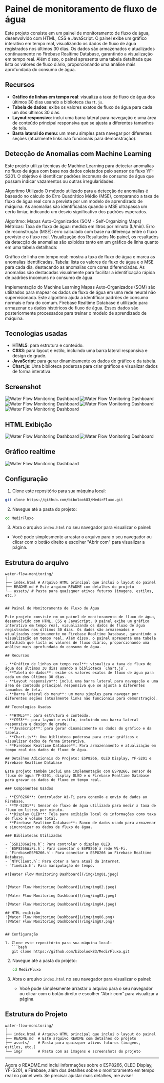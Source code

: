 # Painel de monitoramento de fluxo de água

Este projeto consiste em um painel de monitoramento de fluxo de água, desenvolvido com HTML, CSS e JavaScript. O painel exibe um gráfico interativo em tempo real, visualizando os dados de fluxo de água registrados nos últimos 30 dias. Os dados são armazenados e atualizados continuamente no Firebase Realtime Database, garantindo a visualização em tempo real. Além disso, o painel apresenta uma tabela detalhada que lista os valores de fluxo diário, proporcionando uma análise mais aprofundada do consumo de água.

## Recursos

- **Gráfico de linhas em tempo real**: visualiza a taxa de fluxo de água dos últimos 30 dias usando a biblioteca `Chart.js`.
- **Tabela de dados**: exibe os valores exatos de fluxo de água para cada um dos últimos 30 dias.
- **Layout responsivo**: inclui uma barra lateral para navegação e uma área de conteúdo principal responsiva que se ajusta a diferentes tamanhos de tela.
- **Barra lateral do menu**: um menu simples para navegar por diferentes seções (atualmente links não funcionais para demonstração).

## Detecção de Anomalias com Machine Learning

Este projeto utiliza técnicas de Machine Learning para detectar anomalias no fluxo de água com base nos dados coletados pelo sensor de fluxo YF-S201. O objetivo é identificar padrões incomuns de consumo de água que possam indicar vazamentos ou outras irregularidades.

Algoritmo Utilizado
O método utilizado para a detecção de anomalias é baseado no cálculo do Erro Quadrático Médio (MSE), comparando a taxa de fluxo de água real com a prevista por um modelo de aprendizado de máquina. As anomalias são identificadas quando o MSE ultrapassa um certo limiar, indicando um desvio significativo dos padrões esperados.

Algoritmo: Mapas Auto-Organizados (SOM - Self-Organizing Maps)
Métricas:
Taxa de fluxo de água: medida em litros por minuto (L/min).
Erro de reconstrução (MSE): erro calculado com base na diferença entre o fluxo previsto e o fluxo real.
Visualização dos Resultados
No painel, os resultados da detecção de anomalias são exibidos tanto em um gráfico de linha quanto em uma tabela detalhada:

Gráfico de linha em tempo real: mostra a taxa de fluxo de água e marca as anomalias identificadas.
Tabela: lista os valores de fluxo de água e o MSE para cada dia, destacando as anomalias com cores diferenciadas.
As anomalias são destacadas visualmente para facilitar a identificação rápida de padrões incomuns no consumo de água.

Implementação do Machine Learning
Mapas Auto-Organizados (SOM) são utilizados para mapear os dados de fluxo de água em uma rede neural não supervisionada. Este algoritmo ajuda a identificar padrões de consumo normais e fora do comum.
Firebase Realtime Database é utilizado para armazenar os dados históricos de fluxo de água. Esses dados são posteriormente processados para treinar o modelo de aprendizado de máquina.

## Tecnologias usadas

- **HTML5**: para estrutura e conteúdo.
- **CSS3**: para layout e estilo, incluindo uma barra lateral responsiva e design de grade.
- **JavaScript**: para gerar dinamicamente os dados do gráfico e da tabela.
- **Chart.js**: Uma biblioteca poderosa para criar gráficos e visualizar dados de forma interativa.

## Screenshot
![Water Flow Monitoring Dashboard](/img/img09.jpeg)
![Water Flow Monitoring Dashboard](/img/img01.jpeg)
![Water Flow Monitoring Dashboard](/img/img02.jpeg)
![Water Flow Monitoring Dashboard](/img/img03.jpeg)
![Water Flow Monitoring Dashboard](/img/img04.jpeg)

## HTML Exibição
![Water Flow Monitoring Dashboard](/img/img06.png)
![Water Flow Monitoring Dashboard](/img/img07.png)

## Gráfico realtime
![Water Flow Monitoring Dashboard](/img/img08.jpeg)



## Configuração

1. Clone este repositório para sua máquina local:
```bash
git clone https://github.com/bibolook83/MedirFluxo.git
```

2. Navegue até a pasta do projeto:
```bash
cd MedirFluxo
```

3. Abra o arquivo `index.html` no seu navegador para visualizar o painel:
- Você pode simplesmente arrastar o arquivo para o seu navegador ou clicar com o botão direito e escolher "Abrir com" para visualizar a página.

## Estrutura do arquivo

```plaintext
water-flow-monitoring/
│
├── index.html # Arquivo HTML principal que inclui o layout do painel
├── README.md # Este arquivo README com detalhes do projeto
└── assets/ # Pasta para quaisquer ativos futuros (imagens, estilos, etc.)


## Painel de Monitoramento de Fluxo de Água

Este projeto consiste em um painel de monitoramento de fluxo de água, desenvolvido com HTML, CSS e JavaScript. O painel exibe um gráfico interativo em tempo real, visualizando os dados de fluxo de água registrados nos últimos 30 dias. Os dados são armazenados e atualizados continuamente no Firebase Realtime Database, garantindo a visualização em tempo real. Além disso, o painel apresenta uma tabela detalhada que lista os valores de fluxo diário, proporcionando uma análise mais aprofundada do consumo de água.

## Recursos

- **Gráfico de linhas em tempo real**: visualiza a taxa de fluxo de água dos últimos 30 dias usando a biblioteca `Chart.js`.
- **Tabela de dados**: exibe os valores exatos de fluxo de água para cada um dos últimos 30 dias.
- **Layout responsivo**: inclui uma barra lateral para navegação e uma área de conteúdo principal responsiva que se ajusta a diferentes tamanhos de tela.
- **Barra lateral do menu**: um menu simples para navegar por diferentes seções (atualmente links não funcionais para demonstração).

## Tecnologias Usadas

- **HTML5**: para estrutura e conteúdo.
- **CSS3**: para layout e estilo, incluindo uma barra lateral responsiva e design de grade.
- **JavaScript**: para gerar dinamicamente os dados do gráfico e da tabela.
- **Chart.js**: Uma biblioteca poderosa para criar gráficos e visualizar dados de forma interativa.
- **Firebase Realtime Database**: Para armazenamento e atualização em tempo real dos dados de fluxo de água.

## Detalhes Adicionais do Projeto: ESP8266, OLED Display, YF-S201 e Firebase Realtime Database

Este projeto também inclui uma implementação com ESP8266, sensor de fluxo de água YF-S201, display OLED e o Firebase Realtime Database para gravar os dados de fluxo em tempo real.

### Componentes Usados

- **ESP8266**: Controlador Wi-Fi para conexão e envio de dados ao Firebase.
- **YF-S201**: Sensor de fluxo de água utilizado para medir a taxa de fluxo em litros por minuto.
- **Display OLED**: Tela para exibição local de informações como taxa de fluxo e volume total.
- **Firebase Realtime Database**: Banco de dados usado para armazenar e sincronizar os dados de fluxo de água.

### Bibliotecas Utilizadas

- `SSD1306Wire.h`: Para controlar o display OLED.
- `ESP8266WiFi.h`: Para conectar o ESP8266 à rede Wi-Fi.
- `FirebaseESP8266.h`: Para conectar o ESP8266 ao Firebase Realtime Database.
- `NTPClient.h`: Para obter a hora atual da Internet.
- `TimeLib.h`: Para manipulação de tempo.

#![Water Flow Monitoring Dashboard](/img/img01.jpeg)


![Water Flow Monitoring Dashboard](/img/img02.jpeg)

![Water Flow Monitoring Dashboard](/img/img03.jpeg)

![Water Flow Monitoring Dashboard](/img/img04.jpeg)

## HTML exibição
![Water Flow Monitoring Dashboard](/img/img06.png)
![Water Flow Monitoring Dashboard](/img/img07.png)


## Configuração

1. Clone este repositório para sua máquina local:
   ```bash
   git clone https://github.com/bibolook83/MedirFluxo.git
   ```

2. Navegue até a pasta do projeto:
   ```bash
   cd MedirFluxo
   ```

3. Abra o arquivo `index.html` no seu navegador para visualizar o painel:
   - Você pode simplesmente arrastar o arquivo para o seu navegador ou clicar com o botão direito e escolher "Abrir com" para visualizar a página.

## Estrutura do Projeto

```plaintext
water-flow-monitoring/
│
├── index.html # Arquivo HTML principal que inclui o layout do painel
├── README.md  # Este arquivo README com detalhes do projeto
├── assets/    # Pasta para quaisquer ativos futuros (imagens, estilos, etc.)
└── img/       # Pasta com as imagens e screenshots do projeto
```

---

Agora o README.md inclui informações sobre o ESP8266, OLED Display, YF-S201, e Firebase, além dos detalhes sobre o monitoramento em tempo real no painel web. Se precisar ajustar mais detalhes, me avise!